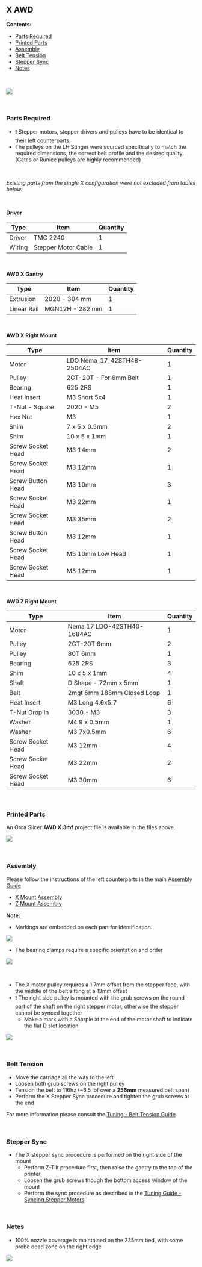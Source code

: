 ## X AWD

**Contents:**


  - [Parts Required](#parts-required)
  - [Printed Parts](#printed-parts)
  - [Assembly](#assembly)
  - [Belt Tension](#belt-tension)
  - [Stepper Sync](#stepper-sync)
  - [Notes](#notes)

<br>

![](Images/awd_x.png)

<br>

### Parts Required

* :exclamation: Stepper motors, stepper drivers and pulleys have to be identical to their left counterparts.
* The pulleys on the LH Stinger were sourced specifically to match the required dimensions, the correct belt profile and the desired quality.  
(Gates or Runice pulleys are highly recommended)

<br>  

*Existing parts from the single X configuration were not excluded from tables below.*  

<br>

**Driver**

| Type | Item  |  Quantity |
|---|---|---|	
Driver | TMC 2240| 1
Wiring | Stepper Motor Cable | 1

<br>

**AWD X Gantry**

| Type | Item  |  Quantity |
|---|---|---|	
Extrusion | 2020 - 304 mm| 1
Linear Rail | MGN12H - 282 mm | 1

<br>

**AWD X Right Mount**

| Type | Item  |  Quantity |
|---|---|---|	
Motor | LDO Nema_17_42STH48-2504AC| 1
Pulley |2GT-20T - For 6mm Belt| 1
Bearing | 625 2RS | 1
Heat Insert | M3 Short 5x4 | 1
T-Nut - Square | 2020 - M5 | 2
Hex Nut | M3 | 1
Shim | 7 x 5 x 0.5mm | 2
Shim | 10 x 5 x 1mm | 1
Screw Socket Head | M3 14mm | 2
Screw Socket Head | M3 12mm | 1
Screw Button Head | M3 10mm | 3
Screw Socket Head | M3 22mm | 1
Screw Socket Head | M3 35mm | 2
Screw Button Head | M3 12mm | 1
Screw Socket Head | M5 10mm Low Head | 1
Screw Socket Head | M5 12mm | 1

<br>

**AWD Z Right Mount**

| Type | Item  |  Quantity |
|---|---|---|	
 Motor | Nema 17 LDO-42STH40-1684AC | 1
Pulley |  2GT-20T 6mm | 2
Pulley | 80T 6mm | 1
Bearing | 625 2RS | 3
Shim | 10 x 5 x 1mm | 4
Shaft | D Shape -  72mm x 5mm | 1
Belt | 2mgt 6mm 188mm Closed Loop | 1
Heat Insert | M3 Long 4.6x5.7 | 6
T-Nut Drop In | 3030 - M3 | 3
Washer | M4 9 x 0.5mm | 1
Washer | M3 7x0.5mm | 6
Screw Socket Head | M3 12mm | 4
Screw Socket Head | M3 22mm | 2
Screw Socket Head | M3 30mm | 6

<br>

### Printed Parts

An Orca Slicer **AWD X.3mf** project file is available in the files above. 

![](Images/plate.png)

<br>


### Assembly

Please follow the instructions of the left counterparts in the main [Assembly Guide](https://github.com/lhndo/LH-Stinger/wiki/Assembly-Guide) 

* [X Mount Assembly](https://github.com/lhndo/LH-Stinger/wiki/Assembly-Guide#x-mounts)
* [Z Mount Assembly](https://github.com/lhndo/LH-Stinger/wiki/Assembly-Guide#z-mount-assembly)

**Note:**
* Markings are embedded on each part for identification. 

![](Images/rightmount.png)

* The bearing clamps require a specific orientation and order
  
![](Images/abc.png)

<br>

* The X motor pulley requires a 1.7mm offset from the stepper face, with the middle of the belt sitting at a 13mm offset  
* :exclamation: The right side pulley is mounted with the grub screws on the round part of the shaft on the right stepper motor, otherwise the stepper cannot be synced together
    * Make a mark with a Sharpie at the end of the motor shaft to indicate the flat D slot location

![](Images/pulley.png)


<br>

### Belt Tension

* Move the carriage all the way to the left
* Loosen both grub screws on the right pulley
* Tension the belt to 116hz (~6.5 lbf over a **256mm** measured belt span)
* Perform the X Stepper Sync procedure and tighten the grub screws at the end

For more information please consult the [Tuning - Belt Tension Guide](https://github.com/lhndo/LH-Stinger/wiki/Tuning#belt-tension)


<br> 


### Stepper Sync

* The X stepper sync procedure is performed on the right side of the mount
  * Perform Z-Tilt procedure first, then raise the gantry to the top of the printer
  * Loosen the grub screws though the bottom access window of the mount
  * Perform the sync procedure as described in the [Tuning Guide - Syncing Stepper Motors](https://github.com/lhndo/LH-Stinger/wiki/Tuning#syncing-stepper-motors)


<br>

### Notes

* 100% nozzle coverage is maintained on the 235mm bed, with some probe dead zone on the right edge

![](Images/coverage.png)


<br>